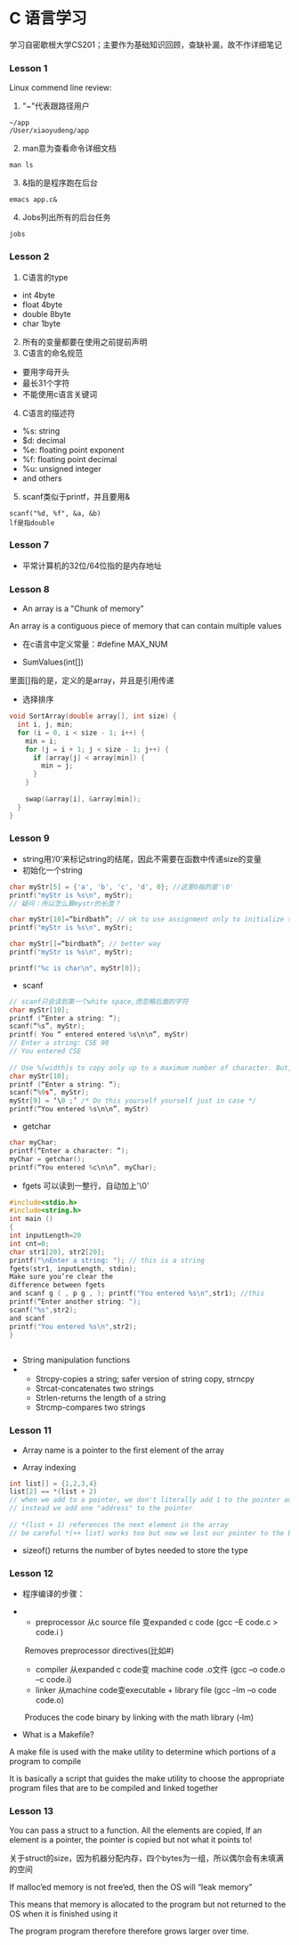 # C 语言学习

学习自密歇根大学CS201；主要作为基础知识回顾，查缺补漏，故不作详细笔记

### Lesson 1

Linux commend line review:

1. "~"代表跟路径用户

```shell
~/app
/User/xiaoyudeng/app
```

2. man意为查看命令详细文档

```shell
man ls
```

3. &指的是程序跑在后台

```shell
emacs app.c&
```

4. Jobs列出所有的后台任务

```shell
jobs
```

### Lesson 2

1. C语言的type

- int 4byte
- float 4byte
- double 8byte
- char 1byte

2. 所有的变量都要在使用之前提前声明
3. C语言的命名规范

- 要用字母开头
- 最长31个字符
- 不能使用c语言关键词

4. C语言的描述符

- %s: string
- $d: decimal
- %e: floating point exponent
- %f: floating point decimal
- %u: unsigned integer
- and others

5. scanf类似于printf，并且要用&

```shell
scanf("%d, %f", &a, &b)
lf是指double
```

### Lesson 7

- 平常计算机的32位/64位指的是内存地址

### Lesson 8

- An array is a "Chunk of memory"

An array is a contiguous piece of memory that can contain multiple values

- 在c语言中定义常量：#define MAX_NUM

- SumValues(int[])

里面[]指的是，定义的是array，并且是引用传递

- 选择排序

```c
void SortArray(double array[], int size) {
  int i, j, min;
  for (i = 0, i < size - 1; i++) {
    min = i;
    for (j = i + 1; j < size - 1; j++) {
      if (array[j] < array[min]) {
        min = j;
      }
    }
    
    swap(&array[i], &array[min]);
  }
}
```

### Lesson 9

- string用‘/0’来标记string的结尾，因此不需要在函数中传递size的变量
- 初始化一个string

```c
char myStr[5] = {'a', 'b', 'c', 'd', 0}; //这里0指的是'\0'
printf("myStr is %s\n", myStr);
// 疑问：所以怎么算mystr的长度？

char myStr[10]=“birdbath”; // ok to use assignment only to initialize string
printf("myStr is %s\n", myStr);

char myStr[]=“birdbath”; // better way
printf("myStr is %s\n", myStr);

printf("%c is char\n", myStr[0]);
```

- scanf

```c
// scanf只会读到第一个white space,而忽略后面的字符
char myStr[10];
printf (“Enter a string: “);
scanf(“%s”, myStr);
printf( You “ entered entered %s\n\n”, myStr)
// Enter a string: CSE 90
// You entered CSE
  
// Use %[width]s to copy only up to a maximum number of character. But, does not append the ‘\0’
char myStr[10];
printf (“Enter a string: “);
scanf(“%9s”, myStr);
myStr[9] = ‘\0 ;’ /* Do this yourself yourself just in case */
printf(“You entered %s\n\n”, myStr)
```

- getchar

```c
char myChar;
printf(“Enter a character: “);
myChar = getchar();
printf(“You entered %c\n\n”, myChar);
```

- fgets 可以读到一整行，自动加上'\0'

```c
#include<stdio.h>
#include<string.h>
int main ()
{
int inputLength=20
int cnt=0;
char str1[20], str2[20];
printf("\nEnter a string: "); // this is a string
fgets(str1, inputLength, stdin);
Make sure you’re clear the
difference between fgets
and scanf g ( , p g , ); printf("You entered %s\n",str1); //this
printf(“Enter another string: ");
scanf("%s",str2);
and scanf
printf("You entered %s\n",str2);
}
       
```

- String manipulation functions
- - Strcpy-copies a string; safer version of string copy, strncpy
  - Strcat-concatenates two strings
  - Strlen-returns the length of a string
  - Strcmp-compares two strings

### Lesson 11

- Array name is a pointer to the first element of the array

- Array indexing

```c
int list[] = {1,2,3,4}
list[2] == *(list + 2)
// when we add to a pointer, we don't literally add 1 to the pointer address
// instead we add one "address" to the pointer
  
// *(list + 1) references the next element in the array 
// be careful *(++ list) works too but now we lost our pointer to the beginning of the array 
```

- sizeof() returns the number of bytes needed to store the type

### Lesson 12

- 程序编译的步骤：

- - preprocessor 从c source file 变expanded c code (gcc –E code.c > code.i )

  ​        Removes preprocessor directives(比如#)

  - compiler 从expanded c code变 machine code .o文件 (gcc –o code.o –c code.i)
  - linker 从machine code变executable + library file (gcc –lm –o code code.o)

  ​        Produces the code binary by linking with the math library (‐lm)

- What is a Makefile?

A make file is used with the make utility to determine which portions of a program to compile 

It is basically a script that guides the make utility to choose the appropriate program files that are to be compiled and linked together

### Lesson 13

You can pass a struct to a function. All the elements are copied, If an element is a pointer, the pointer is copied but not what it points to!

关于struct的size，因为机器分配内存，四个bytes为一组，所以偶尔会有未填满的空间

If malloc’ed memory is not free’ed, then the OS will “leak memory”

This means that memory is allocated to the program but not returned to the OS when it is finished using it

The program program therefore therefore grows larger over time.